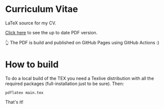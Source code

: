 # Curriculum Vitae

LaTeX source for my CV.

[Click here](http://gerardbosch.github.io/cv) to see the up to date PDF version.

👆 The PDF is build and published on GitHub Pages using GitHub Actions :)

# How to build

To do a local build of the TEX you need a Texlive distribution with all the required packages (full-installation just
to be sure).
Then:

```
pdflatex main.tex
```

That's it!